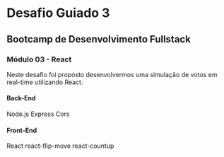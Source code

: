 # Desafio Guiado 3

## Bootcamp de Desenvolvimento Fullstack

### Módulo 03 - React

Neste desafio foi proposto desenvolvermos uma simulação de votos em real-time utilizando React.

#### Back-End

Node.js
Express
Cors

#### Front-End

React
react-flip-move
react-countup
